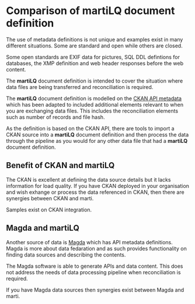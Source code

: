 # Comparison of martiLQ document definition

The use of metadata definitions is not unique and examples
exist in many different situations.  Some are standard and open
while others are closed.

Some open standards are EXIF data for pictures, SQL DDL defintions
for databases, the XMP definition and web header responses before the 
web content.

The **martiLQ** document definition is intended to cover the situation
where data files are being transferred and reconciliation is required.

The **martiLQ** document definition is modelled on 
the [CKAN API metadata](https://docs.ckan.org/en/2.9/api/index.html)
which has been adapted to included additional elements relevant to when
you are exchanging data files.  This includes the reconciliation elements
such as number of records and file hash.

As the definition is based on the CKAN API, there are tools to import
a CKAN source into a **martiLQ** document definition and then process the data
through the pipeline as you would for any other data file that had a
**martiLQ** document definition.

## Benefit of CKAN and martiLQ

The CKAN is excellent at defining the data source details but it lacks information
for load quality.  If you have CKAN deployed in your organisation and wish
exhange or process the data referenced in CKAN, then there are synergies between
CKAN and marti.

Samples exist on CKAN integration.

## Magda and martiLQ

Another source of data is [Magda](https://magda.io/) which has API metadata
definitions.  Magda is more about data fedaration and as such provides
functionality on finding data sources and describing the contents.

The Magda software is able to generate APIs and data content.  This does not 
address the needs of data processing pipeline when reconciliation is required.

If you have Magda data sources then synergies exist between Magda and marti.
